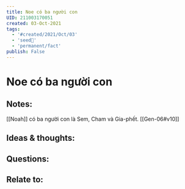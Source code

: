 ```yaml
---
title: Noe có ba người con
UID: 211003170051
created: 03-Oct-2021
tags:
  - '#created/2021/Oct/03'
  - 'seed🥜'
  - 'permanent/fact'
publish: False
---
```

# Noe có ba người con

## Notes:
[[Noah]] có ba người con là Sem, Cham và Gia-phết. [[Gen-06#v10]]

## Ideas & thoughts:

## Questions:

## Relate to:
